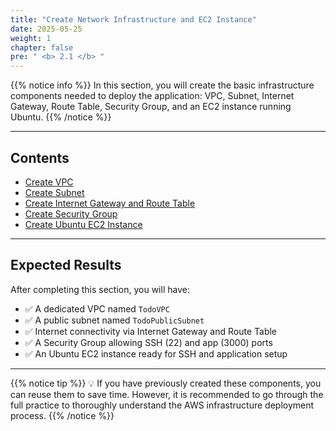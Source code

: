 ```yaml
---
title: "Create Network Infrastructure and EC2 Instance"
date: 2025-05-25
weight: 1
chapter: false
pre: " <b> 2.1 </b> "
---
```


{{% notice info %}}
In this section, you will create the basic infrastructure components needed to deploy the application: VPC, Subnet, Internet Gateway, Route Table, Security Group, and an EC2 instance running Ubuntu.
{{% /notice %}}

---

## Contents

- [Create VPC](/2-prerequisite/2.1-createec2/2.1.1-createvpc/)
- [Create Subnet](/2-prerequisite/2.1-createec2/2.1.2-createpublicsubnet/)
- [Create Internet Gateway and Route Table](/2-prerequisite/2.1-createec2/2.1.3-create-igw-rtb/)
- [Create Security Group](/2-prerequisite/2.1-createec2/2.1.4-create-security-group/)
- [Create Ubuntu EC2 Instance](/2-prerequisite/2.1-createec2/2.1.5-create-ec2-ubuntu/)

---

## Expected Results

After completing this section, you will have:

- ✅ A dedicated VPC named `TodoVPC`
- ✅ A public subnet named `TodoPublicSubnet`
- ✅ Internet connectivity via Internet Gateway and Route Table
- ✅ A Security Group allowing SSH (22) and app (3000) ports
- ✅ An Ubuntu EC2 instance ready for SSH and application setup

---

{{% notice tip %}}
💡 If you have previously created these components, you can reuse them to save time. However, it is recommended to go through the full practice to thoroughly understand the AWS infrastructure deployment process.
{{% /notice %}}